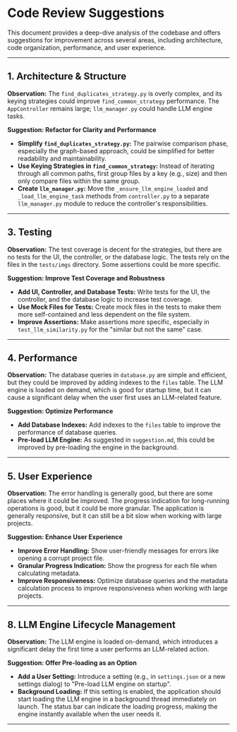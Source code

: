 # Code Review Suggestions

This document provides a deep-dive analysis of the codebase and offers suggestions for improvement across several areas, including architecture, code organization, performance, and user experience.

---

## 1. Architecture & Structure

**Observation:**
The `find_duplicates_strategy.py` is overly complex, and its keying strategies could improve `find_common_strategy` performance. The `AppController` remains large; `llm_manager.py` could handle LLM engine tasks.

**Suggestion: Refactor for Clarity and Performance**

*   **Simplify `find_duplicates_strategy.py`:** The pairwise comparison phase, especially the graph-based approach, could be simplified for better readability and maintainability.
*   **Use Keying Strategies in `find_common_strategy`:** Instead of iterating through all common paths, first group files by a key (e.g., size) and then only compare files within the same group.
*   **Create `llm_manager.py`:** Move the `_ensure_llm_engine_loaded` and `_load_llm_engine_task` methods from `controller.py` to a separate `llm_manager.py` module to reduce the controller's responsibilities.

---

## 3. Testing

**Observation:**
The test coverage is decent for the strategies, but there are no tests for the UI, the controller, or the database logic. The tests rely on the files in the `tests/imgs` directory. Some assertions could be more specific.

**Suggestion: Improve Test Coverage and Robustness**

*   **Add UI, Controller, and Database Tests:** Write tests for the UI, the controller, and the database logic to increase test coverage.
*   **Use Mock Files for Tests:** Create mock files in the tests to make them more self-contained and less dependent on the file system.
*   **Improve Assertions:** Make assertions more specific, especially in `test_llm_similarity.py` for the "similar but not the same" case.

---

## 4. Performance

**Observation:**
The database queries in `database.py` are simple and efficient, but they could be improved by adding indexes to the `files` table. The LLM engine is loaded on demand, which is good for startup time, but it can cause a significant delay when the user first uses an LLM-related feature.

**Suggestion: Optimize Performance**

*   **Add Database Indexes:** Add indexes to the `files` table to improve the performance of database queries.
*   **Pre-load LLM Engine:** As suggested in `suggestion.md`, this could be improved by pre-loading the engine in the background.

---

## 5. User Experience

**Observation:**
The error handling is generally good, but there are some places where it could be improved. The progress indication for long-running operations is good, but it could be more granular. The application is generally responsive, but it can still be a bit slow when working with large projects.

**Suggestion: Enhance User Experience**

*   **Improve Error Handling:** Show user-friendly messages for errors like opening a corrupt project file.
*   **Granular Progress Indication:** Show the progress for each file when calculating metadata.
*   **Improve Responsiveness:** Optimize database queries and the metadata calculation process to improve responsiveness when working with large projects.

---

## 8. LLM Engine Lifecycle Management

**Observation:**
The LLM engine is loaded on-demand, which introduces a significant delay the first time a user performs an LLM-related action.

**Suggestion: Offer Pre-loading as an Option**

*   **Add a User Setting:** Introduce a setting (e.g., in `settings.json` or a new settings dialog) to "Pre-load LLM engine on startup".
*   **Background Loading:** If this setting is enabled, the application should start loading the LLM engine in a background thread immediately on launch. The status bar can indicate the loading progress, making the engine instantly available when the user needs it.

---